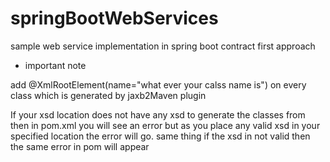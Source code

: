 # springBootWebServices
sample web service implementation in spring boot contract first approach

- important note

add @XmlRootElement(name="what ever your calss name is") on every class which is generated by jaxb2Maven plugin

If your xsd location does not have any xsd to generate the classes from then in pom.xml you will see an error but as you place any valid xsd in your specified location the error will go. same thing if the xsd in not valid then the same error in pom will appear

